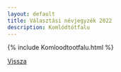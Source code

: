 ```yaml
---
layout: default
title: Választási névjegyzék 2022
description: Komlódtótfalu
---
```


{% include Komloodtootfalu.html %}

[Vissza](./)